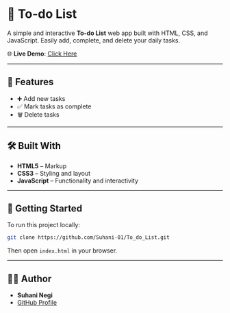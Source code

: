 # 📝 To-do List

A simple and interactive **To-do List** web app built with HTML, CSS, and JavaScript. Easily add, complete, and delete your daily tasks.

🌐 **Live Demo**: [Click Here](https://suhani-01.github.io/To_do_List/)

---

## 📌 Features

- ➕ Add new tasks  
- ✅ Mark tasks as complete  
- 🗑️ Delete tasks  

---

## 🛠️ Built With

- **HTML5** – Markup  
- **CSS3** – Styling and layout  
- **JavaScript** – Functionality and interactivity

---

## 🚀 Getting Started

To run this project locally:

```bash
git clone https://github.com/Suhani-01/To_do_List.git
```

Then open `index.html` in your browser.

---

## 🙋‍♀️ Author

- **Suhani Negi**  
- [GitHub Profile](https://github.com/Suhani-01)

